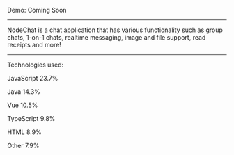 Demo:  Coming Soon


 
----------------------------------------------------------------------------------

NodeChat is a chat application that has various functionality such as group chats,
1-on-1 chats, realtime messaging, image and file support, read receipts and more!

----------------------------------------------------------------------------------

Technologies used:   

JavaScript 
23.7%
 
Java
14.3% 
 
Vue
10.5%
 
TypeScript
9.8%
 
HTML
8.9%
 
Other
7.9%
